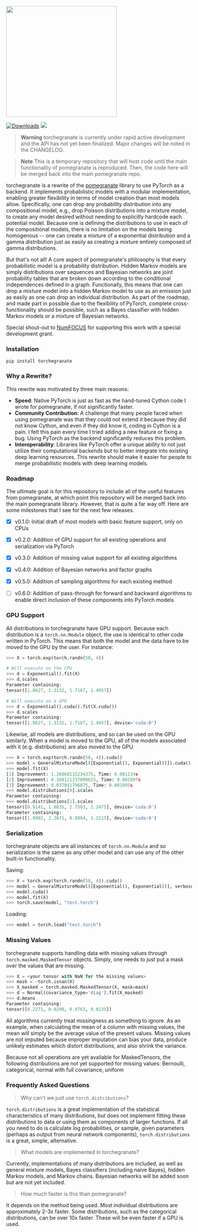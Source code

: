 <img src="https://github.com/jmschrei/pomegranate/blob/master/docs/logo/pomegranate-logo.png" width=300>

[![Downloads](https://pepy.tech/badge/torchegranate)](https://pepy.tech/project/torchegranate) ![](https://github.com/jmschrei/torchegranate/actions/workflows/python-package.yml/badge.svg)

> **Warning**
> torchegranate is currently under rapid active development and the API has not yet been finalized. Major changes will be noted in the CHANGELOG. 

> **Note**
> This is a temporary repository that will host code until the main functionality of pomegranate is reproduced. Then, the code here will be merged back into the main pomegranate repo.

torchegranate is a rewrite of the [pomegranate](https://github.com/jmschrei/pomegranate) library to use PyTorch as a backend. It implements probabilistic models with a modular implementation, enabling greater flexibility in terms of model creation than most models allow. Specifically, one can drop any probability distribution into any compositional model, e.g., drop Poisson distributions into a mixture model, to create any model desired without needing to explicitly hardcode each potential model. Because one is defining the distributions to use in each of the compositional models, there is no limitation on the models being homogenous -- one can create a mixture of a exponential distribution and a gamma distribution just as easily as creating a mixture entirely composed of gamma distributions. 

But that's not all! A core aspect of pomegranate's philosophy is that every probabilistic model is a probability distribution. Hidden Markov models are simply distributions over sequences and Bayesian networks are joint probability tables that are broken down according to the conditional independences defined in a graph. Functionally, this means that one can drop a mixture model into a hidden Markov model to use as an emission just as easily as one can drop an individual distribution. As part of the roadmap, and made part in possible due to the flexibility of PyTorch, complete cross-functionality should be possible, such as a Bayes classifier with hidden Markov models or a mixture of Bayesian networks.

Special shout-out to [NumFOCUS](https://numfocus.org/) for supporting this work with a special development grant.

### Installation

`pip install torchegranate`

### Why a Rewrite?

This rewrite was motivated by three main reasons:

- <b>Speed</b>: Native PyTorch is just as fast as the hand-tuned Cython code I wrote for pomegranate, if not significantly faster.
- <b>Community Contribution</b>: A challenge that many people faced when using pomegranate was that they could not extend it because they did not know Cython, and even if they did know it, coding in Cython is a pain. I felt this pain every time I tried adding a new feature or fixing a bug. Using PyTorch as the backend significantly reduces this problem.
- <b>Interoperability</b>: Libraries like PyTorch offer a unique ability to not just utilize their computational backends but to better integrate into existing deep learning resources. This rewrite should make it easier for people to merge probabilistic models with deep learning models.

### Roadmap

The ultimate goal is for this repository to include all of the useful features from pomegranate, at which point this repository will be merged back into the main pomegranate library. However, that is quite a far way off. Here are some milestones that I see for the next few releases.

- [x] v0.1.0: Initial draft of most models with basic feature support, only on CPUs
- [x] v0.2.0: Addition of GPU support for all existing operations and serialization via PyTorch
- [x] v0.3.0: Addition of missing value support for all existing algorithms
- [x] v0.4.0: Addition of Bayesian networks and factor graphs
- [x] v0.5.0: Addition of sampling algorithms for each existing method
- [ ] v0.6.0: Addition of pass-through for forward and backward algorithms to enable direct inclusion of these components into PyTorch models


### GPU Support

All distributions in torchegranate have GPU support. Because each distribution is a `torch.nn.Module` object, the use is identical to other code written in PyTorch. This means that both the model and the data have to be moved to the GPU by the user. For instance:

```python
>>> X = torch.exp(torch.randn(50, 4))

# Will execute on the CPU
>>> d = Exponential().fit(X)
>>> d.scales
Parameter containing:
tensor([1.8627, 1.3132, 1.7187, 1.4957])

# Will execute on a GPU
>>> d = Exponential().cuda().fit(X.cuda())
>>> d.scales
Parameter containing:
tensor([1.8627, 1.3132, 1.7187, 1.4957], device='cuda:0')
```

Likewise, all models are distributions, and so can be used on the GPU similarly. When a model is moved to the GPU, all of the models associated with it (e.g. distributions) are also moved to the GPU.

```python
>>> X = torch.exp(torch.randn(50, 4)).cuda()
>>> model = GeneralMixtureModel([Exponential(), Exponential()]).cuda()
>>> model.fit(X)
[1] Improvement: 1.26068115234375, Time: 0.001134s
[2] Improvement: 0.168121337890625, Time: 0.001097s
[3] Improvement: 0.037841796875, Time: 0.001095s
>>> model.distributions[0].scales
Parameter containing:
>>> model.distributions[1].scales
tensor([0.9141, 1.0835, 2.7503, 2.2475], device='cuda:0')
Parameter containing:
tensor([1.9902, 2.3871, 0.8984, 1.2215], device='cuda:0')
```

### Serialization

torchegranate objects are all instances of `torch.nn.Module` and so serialization is the same as any other model and can use any of the other built-in functionality.

Saving:
```python
>>> X = torch.exp(torch.randn(50, 4)).cuda()
>>> model = GeneralMixtureModel([Exponential(), Exponential()], verbose=True)
>>> model.cuda()
>>> model.fit(X)
>>> torch.save(model, "test.torch")
```

Loading:
```python
>>> model = torch.load("test.torch")
```

### Missing Values

torchegranate supports handling data with missing values through `torch.masked.MaskedTensor` objects. Simply, one needs to just put a mask over the values that are missing.

```python
>>> X = <your tensor with NaN for the missing values>
>>> mask = ~torch.isnan(X)
>>> X_masked = torch.masked.MaskedTensor(X, mask=mask)
>>> d = Normal(covariance_type='diag').fit(X_masked)
>>> d.means
Parameter containing:
tensor([0.2271, 0.0290, 0.0763, 0.0135])
```

All algorithms currently treat missingness as something to ignore. As an example, when calculating the mean of a column with missing values, the mean will simply be the average value of the present values. Missing values are not imputed because improper imputation can bias your data, produce unlikely estimates which distort distributions, and also shrink the variance.

Because not all operations are yet available for MaskedTensors, the following distributions are not yet supported for missing values: Bernoulli, categorical, normal with full covariance, uniform

### Frequently Asked Questions

> Why can't we just use `torch.distributions`?

`torch.distributions` is a great implementation of the statistical characteristics of many distributions, but does not implement fitting these distributions to data or using them as components of larger functions. If all you need to do is calculate log probabilities, or sample, given parameters (perhaps as output from neural network components), `torch.distributions` is a great, simple, alternative.

> What models are implemented in torchegranate?

Currently, implementations of many distributions are included, as well as general mixture models, Bayes classifiers (including naive Bayes), hidden Markov models, and Markov chains. Bayesian networks will be added soon but are not yet included.

> How much faster is this than pomegranate?

It depends on the method being used. Most individual distributions are approximately 2-3x faster. Some distributions, such as the categorical distributions, can be over 10x faster. These will be even faster if a GPU is used.

